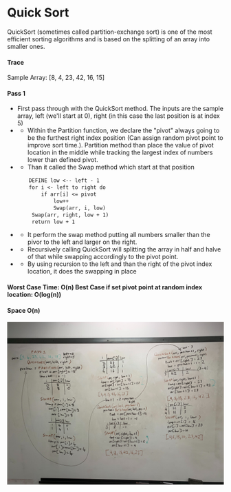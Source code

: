 # Quick Sort

QuickSort (sometimes called partition-exchange sort) is one of the most efficient sorting algorithms and is based on the splitting of an array into smaller ones.

#### Trace
Sample Array: [8, 4, 23, 42, 16, 15]

#### Pass 1
* First pass through with the QuickSort method. The inputs are the sample array, left (we'll start at 0), right (in this case the last position is at index 5)
* * Within the Partition function, we declare the "pivot" always going to be the furthest right index position (Can assign random pivot point to improve sort time.). Partition method than place the value of pivot location in the middle while tracking the largest index of numbers lower than defined pivot.
* * Than it called the Swap method which start at that position
``` 
       DEFINE low <-- left - 1
       for i <- left to right do
           if arr[i] <= pivot
               low++
               Swap(arr, i, low)
        Swap(arr, right, low + 1)
        return low + 1
```
* * It perform the swap method putting all numbers smaller than the pivor to the left and larger on the right.
* * Recursively calling QuickSort will splitting the array in half and halve of that while swapping accordingly to the pivot point. 
* * By using recursion to the left and than the right of the pivot index location, it does the swapping in place

#### Worst Case Time: O(n) Best Case if set pivot point at random index location: O(log(n))
#### Space O(n)







![](../../../../../assets/quickSort.jpg)  
